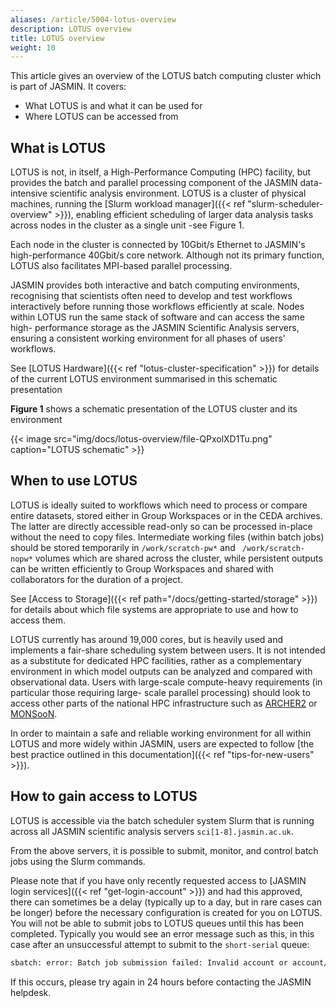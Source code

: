 ```yaml
---
aliases: /article/5004-lotus-overview
description: LOTUS overview
title: LOTUS overview
weight: 10
---
```


This article gives an overview of the LOTUS batch computing cluster which is
part of JASMIN. It covers:

- What LOTUS is and what it can be used for
- Where LOTUS can be accessed from

## What is LOTUS

LOTUS is not, in itself, a High-Performance Computing (HPC) facility, but
provides the batch and parallel processing component of the JASMIN data-
intensive scientific analysis environment. LOTUS is a cluster of physical
machines, running the [Slurm workload manager]({{< ref "slurm-scheduler-overview" >}}), enabling efficient scheduling of larger data analysis tasks
across nodes in the cluster as a single unit -see Figure 1.

Each node in the
cluster is connected by 10Gbit/s Ethernet to JASMIN's high-performance
40Gbit/s core network. Although not its primary function, LOTUS also
facilitates MPI-based parallel processing.

JASMIN provides both interactive and batch computing environments,
recognising  that scientists often need to develop and test workflows
interactively before running those workflows efficiently at scale. Nodes
within LOTUS run the same stack of software and can access the same high-
performance storage as the JASMIN Scientific Analysis servers, ensuring a
consistent working environment for all phases of users' workflows.

See [LOTUS Hardware]({{< ref "lotus-cluster-specification" >}}) for details of
the current LOTUS environment summarised in this schematic presentation

**Figure 1** shows a schematic presentation of the LOTUS cluster and its
environment

{{< image src="img/docs/lotus-overview/file-QPxolXD1Tu.png" caption="LOTUS schematic" >}}

## When to use LOTUS

LOTUS is ideally suited to workflows which need to process or compare entire
datasets, stored either in Group Workspaces or in the CEDA archives. The
latter are directly accessible read-only so can be processed in-place without
the need to copy files. Intermediate working files (within batch jobs) should
be stored temporarily in `/work/scratch-pw*` and ` /work/scratch-nopw*`
volumes which are shared across the cluster, while persistent outputs can be
written efficiently to Group Workspaces and shared with collaborators for the
duration of a project.

See [Access to Storage]({{< ref path="/docs/getting-started/storage" >}}) for details about which file
systems are appropriate to use and how to access them.

LOTUS currently has around 19,000 cores, but is heavily used and implements a
fair-share scheduling system between users. It is not intended as a substitute
for dedicated HPC facilities, rather as a complementary environment in which
model outputs can be analyzed and compared with observational data. Users with
large-scale compute-heavy requirements (in particular those requiring large-
scale parallel processing) should look to access other parts of the national
HPC infrastructure such as [ARCHER2](http://www.archer2.ac.uk/) or
[MONSooN](http://collab.metoffice.gov.uk/twiki/bin/view/Support/MONSooN).

In order to maintain a safe and reliable working environment for all within
LOTUS and more widely within JASMIN, users are expected to follow [the best
practice outlined in this documentation]({{< ref "tips-for-new-users" >}}).

## How to gain access to LOTUS

LOTUS is accessible via the batch scheduler system Slurm that is running
across all JASMIN scientific analysis servers `sci[1-8].jasmin.ac.uk`.

From the above servers, it is possible to submit, monitor, and control batch
jobs using the Slurm commands.

Please note that if you have only recently requested access to [JASMIN login
services]({{< ref "get-login-account" >}}) and had this approved, there can
sometimes be a delay (typically up to a day, but in rare cases can be longer)
before the necessary configuration is created for you on LOTUS. You will not
be able to submit jobs to LOTUS queues until this has been completed.
Typically you would see an error message such as this, in this case after an
unsuccessful attempt to submit to the `short-serial` queue:

```bash
sbatch: error: Batch job submission failed: Invalid account or account/partition combination specified
```

If this occurs, please try again in 24 hours before contacting the JASMIN helpdesk.
